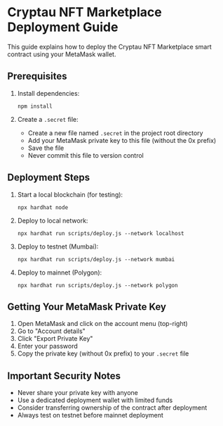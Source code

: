 # Cryptau NFT Marketplace Deployment Guide

This guide explains how to deploy the Cryptau NFT Marketplace smart contract using your MetaMask wallet.

## Prerequisites

1. Install dependencies:
   ```
   npm install
   ```

2. Create a `.secret` file:
   - Create a new file named `.secret` in the project root directory
   - Add your MetaMask private key to this file (without the 0x prefix)
   - Save the file
   - Never commit this file to version control

## Deployment Steps

1. Start a local blockchain (for testing):
   ```
   npx hardhat node
   ```

2. Deploy to local network:
   ```
   npx hardhat run scripts/deploy.js --network localhost
   ```

3. Deploy to testnet (Mumbai):
   ```
   npx hardhat run scripts/deploy.js --network mumbai
   ```

4. Deploy to mainnet (Polygon):
   ```
   npx hardhat run scripts/deploy.js --network polygon
   ```

## Getting Your MetaMask Private Key

1. Open MetaMask and click on the account menu (top-right)
2. Go to "Account details"
3. Click "Export Private Key"
4. Enter your password
5. Copy the private key (without 0x prefix) to your `.secret` file

## Important Security Notes

- Never share your private key with anyone
- Use a dedicated deployment wallet with limited funds
- Consider transferring ownership of the contract after deployment
- Always test on testnet before mainnet deployment